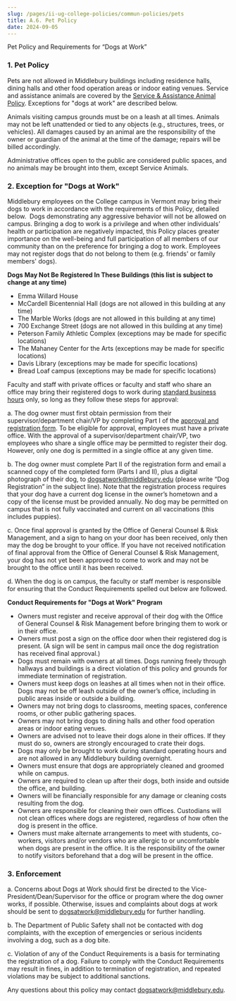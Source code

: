 ```yaml
---
slug: /pages/ii-ug-college-policies/commun-policies/pets
title: A.6. Pet Policy
date: 2024-09-05
---
```

Pet Policy and Requirements for “Dogs at Work”

### 1\. Pet Policy

Pets are not allowed in Middlebury buildings including residence halls, dining halls and other food operation areas or indoor eating venues. Service and assistance animals are covered by the [Service & Assistance Animal Policy](/pages/i-policies-for-all/non-discrim-policies/svc-assist-animals). Exceptions for "dogs at work" are described below.

Animals visiting campus grounds must be on a leash at all times. Animals may not be left unattended or tied to any objects (e.g., structures, trees, or vehicles). All damages caused by an animal are the responsibility of the owner or guardian of the animal at the time of the damage; repairs will be billed accordingly.

Administrative offices open to the public are considered public spaces, and no animals may be brought into them, except Service Animals.

### 2\. Exception for "Dogs at Work"

Middlebury employees on the College campus in Vermont may bring their dogs to work in accordance with the requirements of this Policy, detailed below.  Dogs demonstrating any aggressive behavior will not be allowed on campus. Bringing a dog to work is a privilege and when other individuals’ health or participation are negatively impacted, this Policy places greater importance on the well-being and full participation of all members of our community than on the preference for bringing a dog to work. Employees may not register dogs that do not belong to them (e.g. friends' or family members' dogs).

**Dogs May Not Be Registered In These Buildings (this list is subject to change at any time)**

*   Emma Willard House
*   McCardell Bicentennial Hall (dogs are not allowed in this building at any time)
*   The Marble Works (dogs are not allowed in this building at any time)
*   700 Exchange Street (dogs are not allowed in this building at any time)
*   Peterson Family Athletic Complex (exceptions may be made for specific locations)
*   The Mahaney Center for the Arts (exceptions may be made for specific locations)
*   Davis Library (exceptions may be made for specific locations)
*   Bread Loaf campus (exceptions may be made for specific locations)

Faculty and staff with private offices or faculty and staff who share an office may bring their registered dogs to work during [standard business hours](https://handbook.middlebury.edu/pages/ii-ug-college-policies/employee/employment/scheduling-hours-operation/) only, so long as they follow these steps for approval:

a. The dog owner must first obtain permission from their supervisor/department chair/VP by completing Part I of the [approval and registration form](static/assets/dog-at-work-registration-form_2024.pdf). To be eligible for approval, employees must have a private office. With the approval of a supervisor/department chair/VP, two employees who share a single office may be permitted to register their dog. However, only one dog is permitted in a single office at any given time.

b. The dog owner must complete Part II of the registration form and email a scanned copy of the completed form (Parts I and II), plus a digital photograph of their dog, to [dogsatwork@middlebury.edu](mailto:dogsatwork@middlebury.edu) (please write “Dog Registration” in the subject line). Note that the registration process requires that your dog have a current dog license in the owner’s hometown and a copy of the license must be provided annually. No dog may be permitted on campus that is not fully vaccinated and current on all vaccinations (this includes puppies).

c. Once final approval is granted by the Office of General Counsel & Risk Management, and a sign to hang on your door has been received, only then may the dog be brought to your office. If you have not received notification of final approval from the Office of General Counsel & Risk Management, your dog has not yet been approved to come to work and may not be brought to the office until it has been received. 

d. When the dog is on campus, the faculty or staff member is responsible for ensuring that the Conduct Requirements spelled out below are followed.

**Conduct Requirements for "Dogs at Work" Program**

*   Owners must register and receive approval of their dog with the Office of General Counsel & Risk Management before bringing them to work or in their office.
*   Owners must post a sign on the office door when their registered dog is present. (A sign will be sent in campus mail once the dog registration has received final approval.)
*   Dogs must remain with owners at all times. Dogs running freely through hallways and buildings is a direct violation of this policy and grounds for immediate termination of registration.
*   Owners must keep dogs on leashes at all times when not in their office. Dogs may not be off leash outside of the owner’s office, including in public areas inside or outside a building. 
*   Owners may not bring dogs to classrooms, meeting spaces, conference rooms, or other public gathering spaces.
*   Owners may not bring dogs to dining halls and other food operation areas or indoor eating venues.
*   Owners are advised not to leave their dogs alone in their offices. If they must do so, owners are strongly encouraged to crate their dogs.
*   Dogs may only be brought to work during standard operating hours and are not allowed in any Middlebury building overnight.
*   Owners must ensure that dogs are appropriately cleaned and groomed while on campus.
*   Owners are required to clean up after their dogs, both inside and outside the office, and building.
*   Owners will be financially responsible for any damage or cleaning costs resulting from the dog.
*   Owners are responsible for cleaning their own offices. Custodians will not clean offices where dogs are registered, regardless of how often the dog is present in the office. 
*   Owners must make alternate arrangements to meet with students, co-workers, visitors and/or vendors who are allergic to or uncomfortable when dogs are present in the office. It is the responsibility of the owner to notify visitors beforehand that a dog will be present in the office.

### 3\. Enforcement

a. Concerns about Dogs at Work should first be directed to the Vice-President/Dean/Supervisor for the office or program where the dog owner works, if possible. Otherwise, issues and complaints about dogs at work should be sent to [dogsatwork@middlebury.edu](mailto:dogsatwork@middlebury.edu) for further handling.

b. The Department of Public Safety shall not be contacted with dog complaints, with the exception of emergencies or serious incidents involving a dog, such as a dog bite.

c. Violation of any of the Conduct Requirements is a basis for terminating the registration of a dog. Failure to comply with the Conduct Requirements may result in fines, in addition to termination of registration, and repeated violations may be subject to additional sanctions.

Any questions about this policy may contact [dogsatwork@middlebury.edu](mailto:dogsatwork@middlebury.edu).
